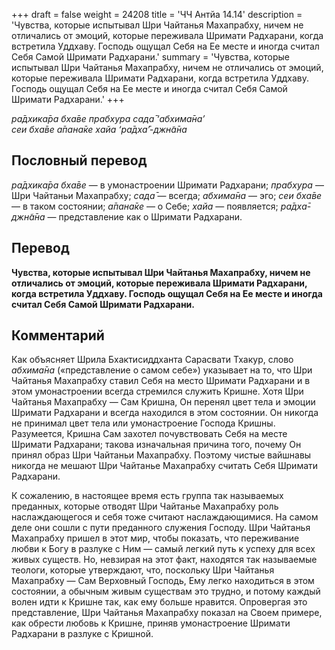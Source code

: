+++
draft = false
weight = 24208
title = 'ЧЧ Антйа 14.14'
description = 'Чувства, которые испытывал Шри Чайтанья Махапрабху, ничем не отличались от эмоций, которые переживала Шримати Радхарани, когда встретила Уддхаву. Господь ощущал Себя на Ее месте и иногда считал Себя Самой Шримати Радхарани.'
summary = 'Чувства, которые испытывал Шри Чайтанья Махапрабху, ничем не отличались от эмоций, которые переживала Шримати Радхарани, когда встретила Уддхаву. Господь ощущал Себя на Ее месте и иногда считал Себя Самой Шримати Радхарани.'
+++

_ра̄дхика̄ра бха̄ве прабхура сада̄ ‘абхима̄на’  
сеи бха̄ве а̄пана̄ке хайа ‘ра̄дха̄’-джн̃а̄на_

## Пословный перевод

_ра̄дхика̄ра_ _бха̄ве_ — в умонастроении Шримати Радхарани; _прабхура_ — Шри Чайтаньи Махапрабху; _сада̄_ — всегда; _абхима̄на_ — эго; _сеи_ _бха̄ве_ — в таком состоянии; _а̄пана̄ке_ — о Себе; _хайа_ — появляется; _ра̄дха̄_\-_джн̃а̄на_ — представление как о Шримати Радхарани.

## Перевод

**Чувства, которые испытывал Шри Чайтанья Махапрабху, ничем не отличались от эмоций, которые переживала Шримати Радхарани, когда встретила Уддхаву. Господь ощущал Себя на Ее месте и иногда считал Себя Самой Шримати Радхарани.**

## Комментарий

Как объясняет Шрила Бхактисиддханта Сарасвати Тхакур, слово _абхима̄на_ («представление о самом себе») указывает на то, что Шри Чайтанья Махапрабху ставил Себя на место Шримати Радхарани и в этом умонастроении всегда стремился служить Кришне. Хотя Шри Чайтанья Махапрабху — Сам Кришна, Он перенял цвет тела и эмоции Шримати Радхарани и всегда находился в этом состоянии. Он никогда не принимал цвет тела или умонастроение Господа Кришны. Разумеется, Кришна Сам захотел почувствовать Себя на месте Шримати Радхарани; такова изначальная причина того, почему Он принял образ Шри Чайтаньи Махапрабху. Поэтому чистые вайшнавы никогда не мешают Шри Чайтанье Махапрабху считать Себя Шримати Радхарани.

К сожалению, в настоящее время есть группа так называемых преданных, которые отводят Шри Чайтанье Махапрабху роль наслаждающегося и себя тоже считают наслаждающимися. На самом деле они сошли с пути преданного служения Господу. Шри Чайтанья Махапрабху пришел в этот мир, чтобы показать, что переживание любви к Богу в разлуке с Ним — самый легкий путь к успеху для всех живых существ. Но, невзирая на этот факт, находятся так называемые теологи, которые утверждают, что, поскольку Шри Чайтанья Махапрабху — Сам Верховный Господь, Ему легко находиться в этом состоянии, а обычным живым существам это трудно, и потому каждый волен идти к Кришне так, как ему больше нравится. Опровергая это представление, Шри Чайтанья Махапрабху показал на Своем примере, как обрести любовь к Кришне, приняв умонастроение Шримати Радхарани в разлуке с Кришной.
